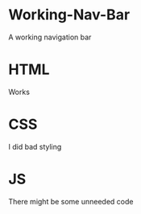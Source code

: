 # Working-Nav-Bar
A working navigation bar
# HTML
Works
# CSS
I did bad styling
# JS
There might be some unneeded code
